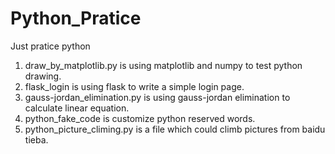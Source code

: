 # Python_Pratice
Just pratice python

1. draw_by_matplotlib.py is using matplotlib and numpy to test python drawing.
2. flask_login is using flask to write a simple login page.
3. gauss-jordan_elimination.py is using gauss-jordan elimination to calculate linear equation.
4. python_fake_code is customize python reserved words.
5. python_picture_climing.py is a file which could climb pictures from baidu tieba.
